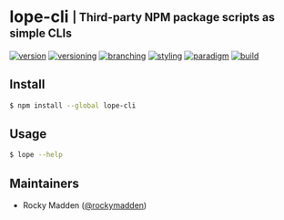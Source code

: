 # lope-cli <sub><sup>| Third-party NPM package scripts as simple CLIs<sup></sub>
[![version](http://img.shields.io/badge/version-0.0.0-blue.svg)](https://www.npmjs.com/package/@cloudelements/lope-cli)
[![versioning](http://img.shields.io/badge/versioning-semver-blue.svg)](http://semver.org/)
[![branching](http://img.shields.io/badge/branching-github%20flow-blue.svg)](https://guides.github.com/introduction/flow/)
[![styling](http://img.shields.io/badge/styling-xo-blue.svg)](https://github.com/sindresorhus/xo)
[![paradigm](http://img.shields.io/badge/paradigm-functional-blue.svg)](https://en.wikipedia.org/wiki/Functional_programming)
[![build](https://circleci.com/gh/cloud-elements/lope-cli.svg?style=shield)](https://circleci.com/gh/cloud-elements/lope-cli)

## Install
```bash
$ npm install --global lope-cli
```

## Usage
```bash
$ lope --help
```

## Maintainers
* Rocky Madden ([@rockymadden](https://github.com/rockymadden))
